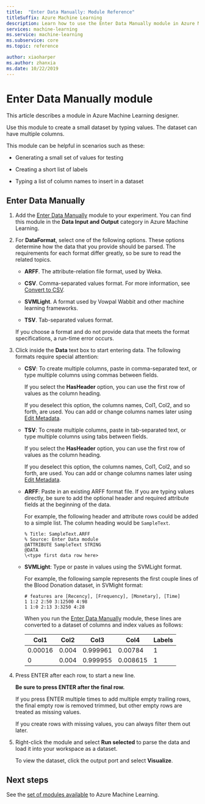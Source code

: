 ```yaml
---
title:  "Enter Data Manually: Module Reference"
titleSuffix: Azure Machine Learning
description: Learn how to use the Enter Data Manually module in Azure Machine Learning to create a small dataset by typing values. The dataset can have multiple columns.
services: machine-learning
ms.service: machine-learning
ms.subservice: core
ms.topic: reference

author: xiaoharper
ms.author: zhanxia
ms.date: 10/22/2019
---
```

# Enter Data Manually module

This article describes a module in Azure Machine Learning designer.

Use this module to create a small dataset by typing values. The dataset can have multiple columns.
  
This module can be helpful in scenarios such as these:  
  
- Generating a small set of values for testing  
  
- Creating a short list of labels
  
- Typing a list of column names to insert in a dataset

## Enter Data Manually 
  
1.  Add the [Enter Data Manually](./enter-data-manually.md) module to your experiment. You can find this module in the **Data Input and Output** category in Azure Machine Learning. 
  
2.  For **DataFormat**, select one of the following options. These options determine how the data that you provide should be parsed. The requirements for each format differ greatly, so be sure to read the related topics.  
  
    -   **ARFF**. The attribute-relation file format, used by Weka.   
  
    -   **CSV**. Comma-separated values format. For more information, see [Convert to CSV](./convert-to-csv.md).  
  
    -   **SVMLight**. A format used by Vowpal Wabbit and other machine learning frameworks.  
  
    -   **TSV**. Tab-separated values format.

     If you choose a format and do not provide data that meets the format specifications, a run-time error occurs.
  
3.  Click inside the **Data** text box to start entering data. The following formats require special attention:  
  
    - **CSV**:  To create multiple columns, paste in comma-separated text, or type multiple columns using commas between fields.
  
        If you select the **HasHeader** option, you can use the first row of values as the column heading.  
  
        If you deselect this option, the columns names, Col1, Col2, and so forth, are used. You can add or change columns names later using [Edit Metadata](./edit-metadata.md).  
  
    - **TSV**: To create multiple columns, paste in tab-separated text, or type multiple columns using tabs between fields.  
  
        If you select the **HasHeader** option, you can use the first row of values as the column heading.  
  
        If you deselect this option, the columns names, Col1, Col2, and so forth, are used. You can add or change columns names later using [Edit Metadata](./edit-metadata.md).  
  
    -   **ARFF**:  Paste in an existing ARFF format file. If you are typing values directly, be sure to add the optional header and required attribute fields at the  beginning of the data. 
    
        For example, the following header and attribute rows could be added to a simple list. The column heading would be `SampleText`.
    
        ```text
        % Title: SampleText.ARFF  
        % Source: Enter Data module  
        @ATTRIBUTE SampleText STRING  
        @DATA  
        \<type first data row here>  
        ```

    -   **SVMLight**: Type or paste in values using the SVMLight format.  
  
        For example, the following sample represents the first couple lines of the Blood Donation dataset, in SVMight format:  
  
        ```text  
        # features are [Recency], [Frequency], [Monetary], [Time]  
        1 1:2 2:50 3:12500 4:98   
        1 1:0 2:13 3:3250 4:28   
        ```  
  
        When you run the [Enter Data Manually](./enter-data-manually.md) module, these lines are converted to a dataset of columns and index values as follows:  
  
        |Col1|Col2|Col3|Col4|Labels|  
        |-|-|-|-|-|  
        |0.00016|0.004|0.999961|0.00784|1|  
        |0|0.004|0.999955|0.008615|1|  
  
4.  Press ENTER after each row, to start a new line.  
  
     **Be sure to press ENTER after the final row.** 
     
     If you press ENTER multiple times to add multiple empty trailing rows, the final empty row is removed trimmed, but other empty rows are treated as missing values.  
  
     If you create rows with missing values, you can always filter them out later.  
  
5.  Right-click the module and select **Run selected** to parse the data and load it into your workspace as a dataset.  
  
     To view the dataset, click the output port and select **Visualize**.  
## Next steps

See the [set of modules available](module-reference.md) to Azure Machine Learning. 